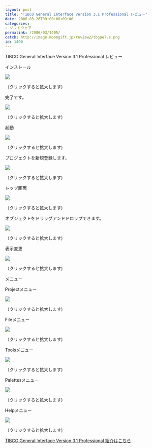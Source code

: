 ```yaml
---
layout: post
title: "TIBCO General Interface Version 3.1 Professional レビュー"
date: 2006-03-26T09:00:00+09:00
categories:
- ソフトウェア
permalink: /2006/03/1405/
catch: http://image.moongift.jp/review2/tbgpe7.s.png
id: 1400
---
```

TIBCO General Interface Version 3.1 Professional レビュー  
<!--more-->

インストール

  

[![](http://image.moongift.jp/review2/tbgpe1.s.png)](http://image.moongift.jp/review2/tbgpe1.png)  
  
（クリックすると拡大します)

  

完了です。

  

[![](http://image.moongift.jp/review2/tbgpe2.s.png)](http://image.moongift.jp/review2/tbgpe2.png)  
  
（クリックすると拡大します)

  

起動

  

[![](http://image.moongift.jp/review2/tbgpe3.s.png)](http://image.moongift.jp/review2/tbgpe3.png)  
  
（クリックすると拡大します)

  

プロジェクトを新規登録します。

  

[![](http://image.moongift.jp/review2/tbgpe4.s.png)](http://image.moongift.jp/review2/tbgpe4.png)  
  
（クリックすると拡大します)

  

トップ画面

  

[![](http://image.moongift.jp/review2/tbgpe5.s.png)](http://image.moongift.jp/review2/tbgpe5.png)  
  
（クリックすると拡大します)

  

オブジェクトをドラッグアンドドロップできます。

  

[![](http://image.moongift.jp/review2/tbgpe6.s.png)](http://image.moongift.jp/review2/tbgpe6.png)  
  
（クリックすると拡大します)

  

表示変更

  

[![](http://image.moongift.jp/review2/tbgpe7.s.png)](http://image.moongift.jp/review2/tbgpe7.png)  
  
（クリックすると拡大します)

  

メニュー

  

Projectメニュー

  

[![](http://image.moongift.jp/review2/tbgpe8.s.png)](http://image.moongift.jp/review2/tbgpe8.png)  
  
（クリックすると拡大します)

  

Fileメニュー

  

[![](http://image.moongift.jp/review2/tbgpe9.s.png)](http://image.moongift.jp/review2/tbgpe9.png)  
  
（クリックすると拡大します)

  

Toolsメニュー

  

[![](http://image.moongift.jp/review2/tbgpe10.s.png)](http://image.moongift.jp/review2/tbgpe10.png)  
  
（クリックすると拡大します)

  

Palettesメニュー

  

[![](http://image.moongift.jp/review2/tbgpe11.s.png)](http://image.moongift.jp/review2/tbgpe11.png)  
  
（クリックすると拡大します)

  

Helpメニュー

  

[![](http://image.moongift.jp/review2/tbgpe12.s.png)](http://image.moongift.jp/review2/tbgpe12.png)  
  
（クリックすると拡大します)

  

[TIBCO General Interface Version 3.1 Professional 紹介はこちら](http://oss.moongift.jp/intro/i-1399.html)

